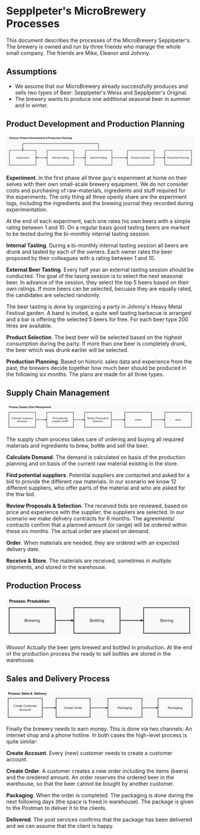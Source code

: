 # Sepplpeter's MicroBrewery Processes

This document describes the processes of the MicroBrewery Sepplpeter's. The brewery is owned and run by three friends who manage the whole small company. The friends are Mike, Eleanor and Johnny.

## Assumptions

* We assume that our MicroBrewery already successfully produces and sells two types of Beer: Sepplpeter's Weiss and Sepplpeter's Original.
* The brewery wants to produce one additional seasonal beer in summer and in winter.

## Product Development and Production Planning

![Product Development and Production Planning Process](./images/processes--product-development.png)

**Experiment**. In the first phase all three guy's experiment at home on their selves with their own small-scale brewery equipment. We do not consider costs and purchasing of raw-materials, ingredients and stuff required for the experiments. The only thing all three openly share are the experiment logs, including the ingredients and the brewing journal they recorded during experimentation. 

At the end of each experiment, each one rates his own beers with a simple rating between 1 and 10. On a regular basis good tasting beers are marked to be tested during the bi-monthly internal tasting session.

**Internal Tasting**. During a bi-monthly internal tasting session all beers are drunk and tasted by each of the owners. Each owner rates the beer proposed by their colleagues with a rating between 1 and 10.

**External Beer Tasting**. Every half year an external tasting session should be conducted. The goal of the tasing session is to select the next seasonal beer. In advance of the session, they select the top 5 beers based on their own ratings. If more beers can be selected, becuase they are equally rated, the candidates are selected randomly.

The beer tasting is done by organizing a party in Johnny's Heavy Metal Festival garden. A band is invited, a quite well tasting barbecue is arranged and a bar is offering the selected 5 beers for free. For each beer type 200 litres are available.

**Product Selection**. The best beer will be selected based on the highest consumption during the party. If more than one beer is completely drunk, the beer which was drunk earlier will be selected.

**Production Planning**. Based on historic sales data and experience from the past, the brewers decide together how much beer should be produced in the following six months. The plans are made for all three types.

## Supply Chain Management

![Supply Chain Management Process](./images/processes--supply-chain.png)

The supply chain process takes care of ordering and buying all required materials and ingredients to brew, bottle and sell the beer.

**Calculate Demand**. The demand is calculated on basis of the production planning and on basis of the current raw material existing in the store.

**Find potential suppliers**. Potential suppliers are contacted and asked for a bid to provide the different raw materials. In our scenario we know 12 different suppliers, who offer parts of the material and who are asked for the thw bid.

**Review Proposals & Selection**. The received bids are reviewed, based on price and experience with the supplier, the suppliers are selected. In our scenario we make delivery contracts for 6 months. The agreements/ contracts confirm that a planned amount (or range) will be ordered within these six months. The actual order are placed on demand.

**Order**. When materials are needed, they are ordered with an expected delivery date.

**Receive & Store**. The materials are received, sometimes in multiple shipments, and stored in the warehouse.

## Production Process

![Production Process](./images/processes--production.png)

Woooo! Actually the beer gets brewed and bottled in production. At the end of the production process the ready to sell bottles are stored in the warehouse.

## Sales and Delivery Process

![Sales and Delivery Process](./images/processes--sales-delivery.png)

Finally the brewery needs to earn money. This is done via two channels: An internet shop and a phone hotline. In both cases the high-level process is quite similar:

**Create Account**. Every (new) customer needs to create a customer account.

**Create Order**. A customer creates a new order including the items (beers) and the oredered amount. An order reserves the ordered beer in the warehouse, so that the beer cannot be bought by another customer.

**Packaging**. When the order is completed. The packaging is done during the next following days (the space is freed in warehouse). The package is given to the Postman to deliver it to the clients.

**Delivered**. The post services confirms that the package has been delivered and we can assume that the client is happy.
